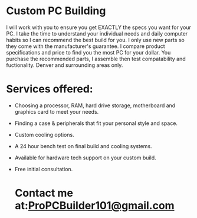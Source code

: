 # Custom PC Building

I will work with you to ensure you get EXACTLY the specs you want for your PC. I take the time to understand your individual needs and daily computer habits so I can recommend the best build for you. I only use new parts so they come with the manufacturer's guarantee. I compare product specifications and price to find you the most PC for your dollar. You purchase the recommended parts, I assemble then test compatability and fuctionality. Denver and surrounding areas only. 



# Services offered: 
* Choosing a processor, RAM, hard drive storage, motherboard and graphics card to meet your needs.
* Finding a case & peripherals that fit your personal style and space. 
* Custom cooling options. 
* A 24 hour bench test on final build and cooling systems.  
* Available for hardware tech support on your custom build. 
* Free initial consultation. 
     
     
     
    
    # Contact me at:ProPCBuilder101@gmail.com
